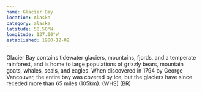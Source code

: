 ```yaml
---
name: Glacier Bay
location: Alaska
category: alaska
latitude: 58.50°N
longitude: 137.00°W
established: 1980-12-02
---
```


Glacier Bay contains tidewater glaciers, mountains, fjords, and a temperate rainforest, and is home to large populations of grizzly bears, mountain goats, whales, seals, and eagles. When discovered in 1794 by George Vancouver, the entire bay was covered by ice, but the glaciers have since receded more than 65 miles (105km). (WHS) (BR)
